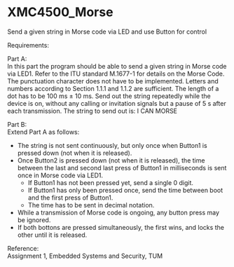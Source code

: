 # XMC4500_Morse
Send a given string in Morse code via LED and use Button for control

Requirements:

Part A:        
In this part the program should be able to send a given string in Morse code via LED1. Refer to the ITU standard M.1677-1 for details on the Morse Code. The punctuation character does not have to be implemented. Letters and numbers according to Section 1.1.1 and 1.1.2 are sufficient. The length of a dot has to be 100 ms ± 10 ms. Send out the string repeatedly while the device is on, without any calling or invitation signals but a pause of 5 s after each transmission. The string to send out is: I CAN MORSE

Part B:       
Extend Part A as follows:        
* The string is not sent continuously, but only once when Button1 is pressed down (not when it is released).
* Once Button2 is pressed down (not when it is released), the time between the last and second last press of Button1 in milliseconds is sent once in Morse code via LED1.
    * If Button1 has not been pressed yet, send a single 0 digit.
    * If Button1 has only been pressed once, send the time between boot and the first press of Button1.
    * The time has to be sent in decimal notation.
* While a transmission of Morse code is ongoing, any button press may be ignored.
* If both bottons are pressed simultaneously, the first wins, and locks the other until it is released.

Reference:       
Assignment 1, Embedded Systems and Security, TUM
